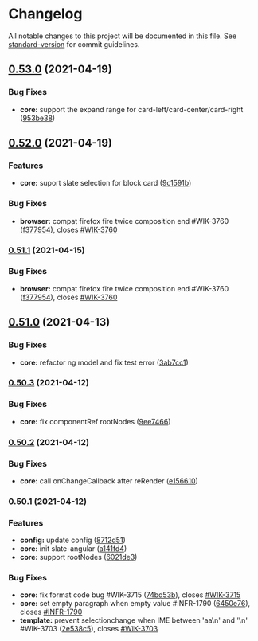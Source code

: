 # Changelog

All notable changes to this project will be documented in this file. See [standard-version](https://github.com/conventional-changelog/standard-version) for commit guidelines.

## [0.53.0](https://github.com/worktile/slate-angular/compare/v0.52.0...v0.53.0) (2021-04-19)


### Bug Fixes

* **core:** support the expand range for card-left/card-center/card-right ([953be38](https://github.com/worktile/slate-angular/commit/953be385e55e34cfad7ee4c15cc7b7a54a93025d))

## [0.52.0](https://github.com/worktile/slate-angular/compare/v0.51.0...v0.52.0) (2021-04-19)


### Features

* **core:** suport slate selection for block card ([9c1591b](https://github.com/worktile/slate-angular/commit/9c1591b669bbc15a922534e3cc1babae9fec268d))


### Bug Fixes

* **browser:** compat firefox fire twice composition end #WIK-3760 ([f377954](https://github.com/worktile/slate-angular/commit/f3779545d34239b9fadb7b076514a23169ba92c2)), closes [#WIK-3760](https://github.com/worktile/slate-angular/issues/WIK-3760)

### [0.51.1](https://github.com/worktile/slate-angular/compare/v0.51.0...v0.51.1) (2021-04-15)


### Bug Fixes

* **browser:** compat firefox fire twice composition end #WIK-3760 ([f377954](https://github.com/worktile/slate-angular/commit/f3779545d34239b9fadb7b076514a23169ba92c2)), closes [#WIK-3760](https://github.com/worktile/slate-angular/issues/WIK-3760)

## [0.51.0](https://github.com/worktile/slate-angular/compare/v0.50.3...v0.51.0) (2021-04-13)


### Bug Fixes

* **core:** refactor ng model and fix test error ([3ab7cc1](https://github.com/worktile/slate-angular/commit/3ab7cc108d08098fd4c68ec81a2b86131738dc5d))

### [0.50.3](https://github.com/worktile/slate-angular/compare/v0.50.2...v0.50.3) (2021-04-12)


### Bug Fixes

* **core:** fix componentRef rootNodes ([9ee7466](https://github.com/worktile/slate-angular/commit/9ee746627293490f85a15bf2acbba67c5672cfd2))

### [0.50.2](https://github.com/worktile/slate-angular/compare/v0.50.1...v0.50.2) (2021-04-12)


### Bug Fixes

* **core:** call onChangeCallback after reRender ([e156610](https://github.com/worktile/slate-angular/commit/e1566102eeebb3c4ce696f45351b287bf166570b))

### 0.50.1 (2021-04-12)


### Features

* **config:** update config ([8712d51](https://github.com/worktile/slate-angular/commit/8712d5130c750b96a9766ffc642e717d2da9784f))
* **core:** init slate-angular ([a141fd4](https://github.com/worktile/slate-angular/commit/a141fd49db51c45c27a1fe9c13eb2efeab65b5eb))
* **core:** support rootNodes ([6021de3](https://github.com/worktile/slate-angular/commit/6021de369550b3c15822062ff55a68254622e4b2))


### Bug Fixes

* **core:** fix format code bug #WIK-3715 ([74bd53b](https://github.com/worktile/slate-angular/commit/74bd53b5c7399adba315cd75e897abf1b43d84a4)), closes [#WIK-3715](https://github.com/worktile/slate-angular/issues/WIK-3715)
* **core:** set empty paragraph when empty value #INFR-1790 ([6450e76](https://github.com/worktile/slate-angular/commit/6450e7609d3d2f4c333056850c18af87228b7cf8)), closes [#INFR-1790](https://github.com/worktile/slate-angular/issues/INFR-1790)
* **template:** prevent selectionchange when IME between 'aa\n' and '\n' #WIK-3703 ([2e538c5](https://github.com/worktile/slate-angular/commit/2e538c5535d87a8022579a1ea6344181fe069ca3)), closes [#WIK-3703](https://github.com/worktile/slate-angular/issues/WIK-3703)
